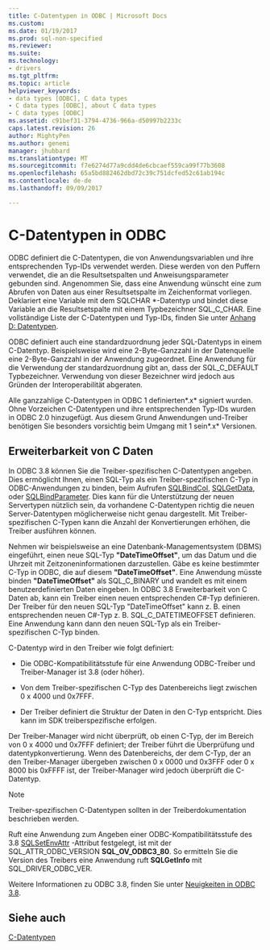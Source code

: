 ```yaml
---
title: C-Datentypen in ODBC | Microsoft Docs
ms.custom: 
ms.date: 01/19/2017
ms.prod: sql-non-specified
ms.reviewer: 
ms.suite: 
ms.technology:
- drivers
ms.tgt_pltfrm: 
ms.topic: article
helpviewer_keywords:
- data types [ODBC], C data types
- C data types [ODBC], about C data types
- C data types [ODBC]
ms.assetid: c91bef31-3794-4736-966a-d50997b2233c
caps.latest.revision: 26
author: MightyPen
ms.author: genemi
manager: jhubbard
ms.translationtype: MT
ms.sourcegitcommit: f7e6274d77a9cdd4de6cbcaef559ca99f77b3608
ms.openlocfilehash: 65a5bd882462dbd72c39c751dcfed52c61ab194c
ms.contentlocale: de-de
ms.lasthandoff: 09/09/2017

---
```

# <a name="c-data-types-in-odbc"></a>C-Datentypen in ODBC
ODBC definiert die C-Datentypen, die von Anwendungsvariablen und ihre entsprechenden Typ-IDs verwendet werden. Diese werden von den Puffern verwendet, die an die Resultsetspalten und Anweisungsparameter gebunden sind. Angenommen Sie, dass eine Anwendung wünscht eine zum Abrufen von Daten aus einer Resultsetspalte im Zeichenformat vorliegen. Deklariert eine Variable mit dem SQLCHAR *-Datentyp und bindet diese Variable an die Resultsetspalte mit einem Typbezeichner SQL_C_CHAR. Eine vollständige Liste der C-Datentypen und Typ-IDs, finden Sie unter [Anhang D: Datentypen](../../../odbc/reference/appendixes/appendix-d-data-types.md).  
  
 ODBC definiert auch eine standardzuordnung jeder SQL-Datentyps in einem C-Datentyp. Beispielsweise wird eine 2-Byte-Ganzzahl in der Datenquelle eine 2-Byte-Ganzzahl in der Anwendung zugeordnet. Eine Anwendung für die Verwendung der standardzuordnung gibt an, dass der SQL_C_DEFAULT Typbezeichner. Verwendung von dieser Bezeichner wird jedoch aus Gründen der Interoperabilität abgeraten.  
  
 Alle ganzzahlige C-Datentypen in ODBC 1 definierten*.x* signiert wurden. Ohne Vorzeichen C-Datentypen und ihre entsprechenden Typ-IDs wurden in ODBC 2.0 hinzugefügt. Aus diesem Grund Anwendungen und-Treiber benötigen Sie besonders vorsichtig beim Umgang mit 1 sein*.x* Versionen.  
  
## <a name="c-data-type-extensibility"></a>Erweiterbarkeit von C Daten  
 In ODBC 3.8 können Sie die Treiber-spezifischen C-Datentypen angeben. Dies ermöglicht Ihnen, einen SQL-Typ als ein Treiber-spezifischen C-Typ in ODBC-Anwendungen zu binden, beim Aufrufen [SQLBindCol](../../../odbc/reference/syntax/sqlbindcol-function.md), [SQLGetData](../../../odbc/reference/syntax/sqlgetdata-function.md), oder [SQLBindParameter](../../../odbc/reference/syntax/sqlbindparameter-function.md). Dies kann für die Unterstützung der neuen Servertypen nützlich sein, da vorhandene C-Datentypen richtig die neuen Server-Datentypen möglicherweise nicht genau dargestellt. Mit Treiber-spezifischen C-Typen kann die Anzahl der Konvertierungen erhöhen, die Treiber ausführen können.  
  
 Nehmen wir beispielsweise an eine Datenbank-Managementsystem (DBMS) eingeführt, einen neue SQL-Typ **"DateTimeOffset"**, um das Datum und die Uhrzeit mit Zeitzoneninformationen darzustellen. Gäbe es keine bestimmter C-Typ in ODBC, die auf diesem **"DateTimeOffset"**. Eine Anwendung müsste binden **"DateTimeOffset"** als SQL_C_BINARY und wandelt es mit einem benutzerdefinierten Daten eingeben. In ODBC 3.8 Erweiterbarkeit von C Daten ab, kann ein Treiber einen neuen entsprechenden C#-Typ definieren. Der Treiber für den neuen SQL-Typ "DateTimeOffset" kann z. B. einen entsprechenden neuen C#-Typ z. B. SQL_C_DATETIMEOFFSET definieren. Eine Anwendung kann dann den neuen SQL-Typ als ein Treiber-spezifischen C-Typ binden.  
  
 C-Datentyp wird in den Treiber wie folgt definiert:  
  
-   Die ODBC-Kompatibilitätsstufe für eine Anwendung ODBC-Treiber und Treiber-Manager ist 3.8 (oder höher).  
  
-   Von dem Treiber-spezifischen C-Typ des Datenbereichs liegt zwischen 0 x 4000 und 0x7FFF.  
  
-   Der Treiber definiert die Struktur der Daten in den C-Typ entspricht.  Dies kann im SDK treiberspezifische erfolgen.  
  
 Der Treiber-Manager wird nicht überprüft, ob einen C-Typ, der im Bereich von 0 x 4000 und 0x7FFF definiert; der Treiber führt die Überprüfung und datentypkonvertierung. Wenn des Datenbereichs, der dem C-Typ, der an den Treiber-Manager übergeben zwischen 0 x 0000 und 0x3FFF oder 0 x 8000 bis 0xFFFF ist, der Treiber-Manager wird jedoch überprüft die C-Datentyp.  
  
> [!NOTE]  
>  Treiber-spezifischen C-Datentypen sollten in der Treiberdokumentation beschrieben werden.  
  
 Ruft eine Anwendung zum Angeben einer ODBC-Kompatibilitätsstufe des 3.8 [SQLSetEnvAttr](../../../odbc/reference/syntax/sqlsetenvattr-function.md) -Attribut festgelegt, ist mit der SQL_ATTR_ODBC_VERSION **SQL_OV_ODBC3_80**. So ermitteln Sie die Version des Treibers eine Anwendung ruft **SQLGetInfo** mit SQL_DRIVER_ODBC_VER.  
  
 Weitere Informationen zu ODBC 3.8, finden Sie unter [Neuigkeiten in ODBC 3.8](../../../odbc/reference/what-s-new-in-odbc-3-8.md).  
  
## <a name="see-also"></a>Siehe auch  
 [C-Datentypen](../../../odbc/reference/appendixes/c-data-types.md)
